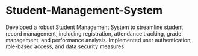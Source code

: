 # Student-Management-System
Developed a robust Student Management System to streamline student record management, including registration,  attendance tracking, grade management, and performance analysis. Implemented user authentication, role-based  access, and data security measures. 
